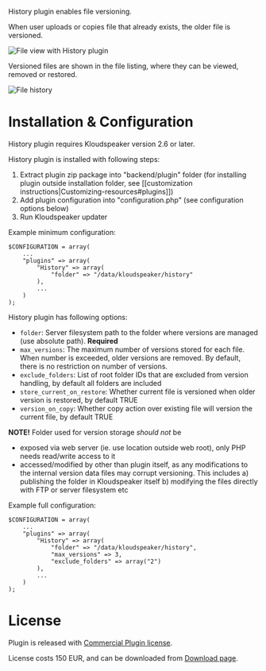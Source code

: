 History plugin enables file versioning.

When user uploads or copies file that already exists, the older file is versioned.

![File view with History plugin](http://www.kloudspeaker.com/images/screenshots/history_quota.png)

Versioned files are shown in the file listing, where they can be viewed, removed or restored.

![File history](http://www.kloudspeaker.com/images/screenshots/history.png)

# Installation & Configuration

History plugin requires Kloudspeaker version 2.6 or later.

History plugin is installed with following steps:

1. Extract plugin zip package into "backend/plugin" folder (for installing plugin outside installation folder, see [[customization instructions|Customizing-resources#plugins]])
2. Add plugin configuration into "configuration.php" (see configuration options below)
3. Run Kloudspeaker updater

Example minimum configuration:

	$CONFIGURATION = array(
		...
		"plugins" => array(
			"History" => array(
				"folder" => "/data/kloudspeaker/history"
			),
			...
		)
	);

History plugin has following options:
* `folder`: Server filesystem path to the folder where versions are managed (use absolute path). **Required**
* `max_versions`: The maximum number of versions stored for each file. When number is exceeded, older versions are removed. By default, there is no restriction on number of versions.
* `exclude_folders`: List of root folder IDs that are excluded from version handling, by default all folders are included
* `store_current_on_restore`: Whether current file is versioned when older version is restored, by default TRUE
* `version_on_copy`: Whether copy action over existing file will version the current file, by default TRUE

**NOTE!** Folder used for version storage *should not* be

  * exposed via web server (ie. use location outside web root), only PHP needs read/write access to it
  * accessed/modified by other than plugin itself, as any modifications to the internal version data files may corrupt versioning. This includes a) publishing the folder in Kloudspeaker itself b) modifying the files directly with FTP  or server filesystem etc

Example full configuration:

	$CONFIGURATION = array(
		...
		"plugins" => array(
			"History" => array(
				"folder" => "/data/kloudspeaker/history",
				"max_versions" => 3,
				"exclude_folders" => array("2")
			),
			...
		)
	);

# License

Plugin is released with [Commercial Plugin license](http://www.kloudspeaker.com/license.php).

License costs 150 EUR, and can be downloaded from [Download page](http://www.kloudspeaker.com/downloads.php).